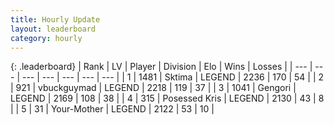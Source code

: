 ```yaml
---
title: Hourly Update
layout: leaderboard
category: hourly
---
```


{: .leaderboard}
| Rank | LV | Player | Division | Elo | Wins | Losses |
| --- | --- | --- | --- | --- | --- | --- |
| <span data-change="0">1</span> | 1481 | <span title="ID: 353063">Sktima</span> | LEGEND | <span data-change="0">2236</span> | <span data-change="0">170</span> | <span data-change="0">54</span> |
| <span data-change="0">2</span> | 921 | <span title="ID: 418052">vbuckguymad</span> | LEGEND | <span data-change="0">2218</span> | <span data-change="0">119</span> | <span data-change="0">37</span> |
| <span data-change="0">3</span> | 1041 | <span title="ID: 294236">Gengori</span> | LEGEND | <span data-change="0">2169</span> | <span data-change="0">108</span> | <span data-change="0">38</span> |
| <span data-change="1">4</span> | 315 | <span title="ID: 402846">Posessed Kris</span> | LEGEND | <span data-change="0">2130</span> | <span data-change="0">43</span> | <span data-change="0">8</span> |
| <span data-change="-1">5</span> | 31 | <span title="ID: 651975">Your-Mother</span> | LEGEND | <span data-change="-11">2122</span> | <span data-change="0">53</span> | <span data-change="1">10</span> |